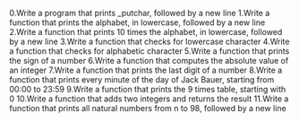 0.Write a program that prints _putchar, followed by a new line
1.Write a function that prints the alphabet, in lowercase, followed by a new line
2.Write a function that prints 10 times the alphabet, in lowercase, followed by a new line
3.Write a function that checks for lowercase character
4.Write a function that checks for alphabetic character
5.Write a function that prints the sign of a number
6.Write a function that computes the absolute value of an integer
7.Write a function that prints the last digit of a number
8.Write a function that prints every minute of the day of Jack Bauer, starting from 00:00 to 23:59
9.Write a function that prints the 9 times table, starting with 0
10.Write a function that adds two integers and returns the result
11.Write a function that prints all natural numbers from n to 98, followed by a new line
